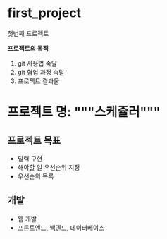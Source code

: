 # first_project
첫번째 프로젝트



**프로젝트의 목적**
1. git 사용법 숙달
2. git 협업 과정 숙달
3. 프로젝트 결과물 



# 프로젝트 명: """스케쥴러"""


## 프로젝트 목표

- 달력 구현
- 해야할 일 우선순위 지정
- 우선순위 목록


## 개발

- 웹 개발
- 프론트엔드, 백엔드, 데이터베이스


